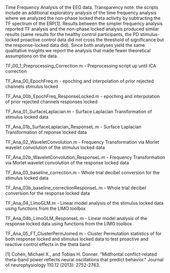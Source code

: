 Time Frequency Analysis of the EEG data. Transparency note: the scripts include an additional exploratory analysis of the time frequency analysis where we analyzed the non-phase locked theta activity by subtracting the TF spectrum of the ERP[1]. Results between the simpler frequency analysis reported TF analysis and the non-phase locked analysis produced similar results (same results for the healthy control participants, the PD stimulus-locked proactive control data did not cross the threshold of significance but the response-locked data did). Since both analyses yield the same qualitative insights we report the analysis that made fewer theoretical assumptions on the data. 


TF_00_1_Preprocessing_Correction.m - Preprocessing script up until ICA correction 

TF_Ana_00_EpochFreq.m - epoching and interpolation of prior rejected channels stimulus locked

TF_Ana_00b_EpochFreq_ResponseLocked.m - epoching and interpolation of prior rejected channels responses locked

TF_Ana_01_SurfaceLaplacian.m - Surface Laplacian Transformation of stimulus locked data

TF_Ana_01b_SurfaceLaplacian_ResponseL.m - Surface Laplacian Transformation of reponse locked data

TF_Ana_02_WaveletConvolution.m - Frequency Transformation via Morlet wavelet convolution of the stimulus locked data

TF_Ana_02b_WaveletConvolution_ResponseL.m - Frequency Transformation via Morlet wavelet convolution of the response locked data

TF_Ana_03_baseline_correction.m - Whole trial decibel conversion for the stimulus locked data

TF_Ana_03b_baseline_correctionResponseL.m - Whole trial decibel conversion for the response locked data

TF_Ana_04_LimoGLM.m - Linear model analysis of the stimulus locked data using functions from the LIMO toolbox

TF_Ana_04b_LimoGLM_ResponseL.m - Linear model analysis of the response locked data using functions from the LIMO toolbox

TF_Ana_05_FT_ClusterPermJoined.m - Cluster Permutation statistics of for both response locked and stimulus locked data to test proactive and reactive control effects in the theta band

[1] Cohen, Michael X., and Tobias H. Donner. "Midfrontal conflict-related theta-band power reflects neural oscillations that predict behavior." Journal of neurophysiology 110.12 (2013): 2752-2763.